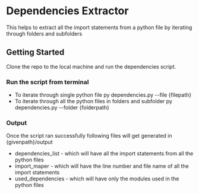 # Dependencies Extractor

This helps to extract all the import statements from a python file by iterating through folders and subfolders

## Getting Started

Clone the repo to the local machine and run the dependencies script.

### Run the script from terminal

* To iterate through single python file py dependencies.py --file {filepath}
* To iterate through all the python files in folders and subfolder py dependencies.py --folder {folderpath}

### Output
Once the script ran successfully following files will get generated in {givenpath}/output

* dependencies_list - which will have all the import statements from all the python files
* import_maper - which will have the line number and file name of all the import statements
* used_dependencies - which will have only the modules used in the python files